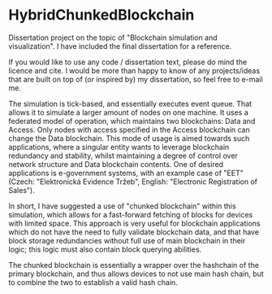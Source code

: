 # HybridChunkedBlockchain
Dissertation project on the topic of "Blockchain simulation and visualization". 
I have included the final dissertation for a reference.

If you would like to use any code / dissertation text, please do mind the licence and cite. I would be more than happy to know of any projects/ideas that are built on top of (or inspired by) my dissertation, so feel free to e-mail me.

The simulation is tick-based, and essentially executes event queue. That allows it to simulate a larger amount of nodes on one machine. It uses a federated model of operation, which maintains two blockchains: Data and Access. Only nodes with access specified in the Access blockchain can change the Data blockchain. This mode of usage is aimed towards such applications, where a singular entity wants to leverage blockchain redundancy and stability, whilst maintaining a degree of control over network structure and Data blockchain contents. One of desired applications is e-government systems, with an example case of "EET" (Czech: "Elektronická Evidence Tržeb", English: "Electronic Registration of Sales").

In short, I have suggested a use of "chunked blockchain" within this simulation, which allows for a fast-forward fetching of blocks for devices with limited space. This approach is very useful for blockchain applications which do not have the need to fully validate blockchain data, and that have block storage redundancies without full use of main blockchain in their logic; this logic must also contain block querying abilities.

The chunked blockchain is essentially a wrapper over the hashchain of the primary blockchain, and thus allows devices to not use main hash chain, but to combine the two to establish a valid hash chain. 
